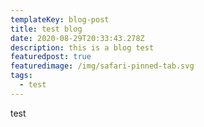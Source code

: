 ```yaml
---
templateKey: blog-post
title: test blog
date: 2020-08-29T20:33:43.278Z
description: this is a blog test
featuredpost: true
featuredimage: /img/safari-pinned-tab.svg
tags:
  - test
---
```

test